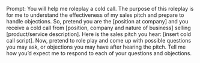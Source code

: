 Prompt: You will help me roleplay a cold call. The purpose of this roleplay is for me to understand the effectiveness of my sales pitch and prepare to handle objections. So, pretend you are the [position at company] and you receive a cold call from [position, company and nature of business] selling [product/service description]. Here is the sales pitch you hear: [insert cold call script]. Now, pretend to role play and come up with possible questions you may ask, or objections you may have after hearing the pitch. Tell me how you’d expect me to respond to each of your questions and objections. 